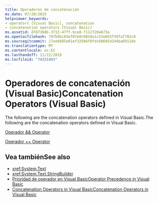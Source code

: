 ```yaml
---
title: Operadores de concatenación
ms.date: 07/20/2015
helpviewer_keywords:
- operators [Visual Basic], concatenation
- concatenation operators [Visual Basic]
ms.assetid: d787368b-3713-47ff-bce8-f112720a673a
ms.openlocfilehash: 797b9bc03ef07e8c0810a1c53e855f39faf782c0
ms.sourcegitcommit: 17ee6605e01ef32506f8fdc686954244ba6911de
ms.translationtype: MT
ms.contentlocale: es-ES
ms.lasthandoff: 11/22/2019
ms.locfileid: "74331493"
---
```

# <a name="concatenation-operators-visual-basic"></a><span data-ttu-id="0756c-102">Operadores de concatenación (Visual Basic)</span><span class="sxs-lookup"><span data-stu-id="0756c-102">Concatenation Operators (Visual Basic)</span></span>
<span data-ttu-id="0756c-103">The following are the concatenation operators defined in Visual Basic.</span><span class="sxs-lookup"><span data-stu-id="0756c-103">The following are the concatenation operators defined in Visual Basic.</span></span>  
  
 [<span data-ttu-id="0756c-104">Operador &</span><span class="sxs-lookup"><span data-stu-id="0756c-104">& Operator</span></span>](../../../visual-basic/language-reference/operators/concatenation-operator.md)  
  
 [<span data-ttu-id="0756c-105">Operador +</span><span class="sxs-lookup"><span data-stu-id="0756c-105">+ Operator</span></span>](../../../visual-basic/language-reference/operators/addition-operator.md)  
  
## <a name="see-also"></a><span data-ttu-id="0756c-106">Vea también</span><span class="sxs-lookup"><span data-stu-id="0756c-106">See also</span></span>

- <xref:System.Text>
- <xref:System.Text.StringBuilder>
- [<span data-ttu-id="0756c-107">Prioridad de operador en Visual Basic</span><span class="sxs-lookup"><span data-stu-id="0756c-107">Operator Precedence in Visual Basic</span></span>](../../../visual-basic/language-reference/operators/operator-precedence.md)
- [<span data-ttu-id="0756c-108">Concatenation Operators in Visual Basic</span><span class="sxs-lookup"><span data-stu-id="0756c-108">Concatenation Operators in Visual Basic</span></span>](../../../visual-basic/programming-guide/language-features/operators-and-expressions/concatenation-operators.md)
